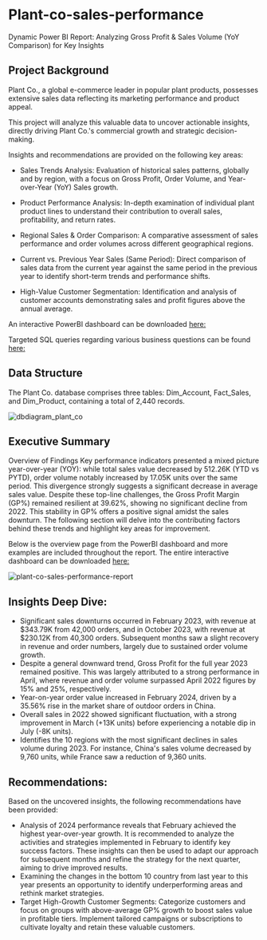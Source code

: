 # Plant-co-sales-performance
Dynamic Power BI Report: Analyzing Gross Profit &amp; Sales Volume (YoY Comparison) for Key Insights

## Project Background
Plant Co., a global e-commerce leader in popular plant products, possesses extensive sales data reflecting its marketing performance and product appeal. 

This project will analyze this valuable data to uncover actionable insights, directly driving Plant Co.'s commercial growth and strategic decision-making.

Insights and recommendations are provided on the following key areas:
- Sales Trends Analysis: Evaluation of historical sales patterns, globally and by region, with a focus on Gross Profit, Order Volume, and Year-over-Year (YoY) Sales growth.

- Product Performance Analysis: In-depth examination of individual plant product lines to understand their contribution to overall sales, profitability, and return rates.

- Regional Sales & Order Comparison: A comparative assessment of sales performance and order volumes across different geographical regions.

- Current vs. Previous Year Sales (Same Period): Direct comparison of sales data from the current year against the same period in the previous year to identify short-term trends and performance shifts.

- High-Value Customer Segmentation: Identification and analysis of customer accounts demonstrating sales and profit figures above the annual average.

An interactive PowerBI dashboard can be downloaded [here:](https://drive.google.com/file/d/1e_dReXU8xwjBwyMYL4ZVTKWQ7aMbFoOc/view?usp=sharing)

Targeted SQL queries regarding various business questions can be found [here:]()

## Data Structure
The Plant Co. database comprises three tables: Dim_Account, Fact_Sales, and Dim_Product, containing a total of 2,440 records.

![dbdiagram_plant_co](https://github.com/user-attachments/assets/187fd67b-bfb0-4dd2-a9cc-0ca3dbbd4faf)

## Executive Summary
Overview of Findings
Key performance indicators presented a mixed picture year-over-year (YOY): while total sales value decreased by 512.26K (YTD vs PYTD), order volume notably increased by 17.05K units over the same period. This divergence strongly suggests a significant decrease in average sales value. Despite these top-line challenges, the Gross Profit Margin (GP%) remained resilient at 39.62%, showing no significant decline from 2022. This stability in GP% offers a positive signal amidst the sales downturn. The following section will delve into the contributing factors behind these trends and highlight key areas for improvement.

Below is the overview page from the PowerBI dashboard and more examples are included throughout the report. The entire interactive dashboard can be downloaded [here:](https://drive.google.com/file/d/1e_dReXU8xwjBwyMYL4ZVTKWQ7aMbFoOc/view?usp=sharing)

![plant-co-sales-performance-report](https://github.com/user-attachments/assets/659746c8-d95e-4d16-a08c-9d583fd1eb35)

## Insights Deep Dive:
- Significant sales downturns occurred in February 2023, with revenue at $343.79K from 42,000 orders, and in October 2023, with revenue at $230.12K from 40,300 orders. Subsequent months saw a slight recovery in revenue and order numbers, largely due to sustained order volume growth.
- Despite a general downward trend, Gross Profit for the full year 2023 remained positive. This was largely attributed to a strong performance in April, where revenue and order volume surpassed April 2022 figures by 15% and 25%, respectively.
- Year-on-year order value increased in February 2024, driven by a 35.56% rise in the market share of outdoor orders in China.
- Overall sales in 2022 showed significant fluctuation, with a strong improvement in March (+13K units) before experiencing a notable dip in July (-8K units).
- Identifies the 10 regions with the most significant declines in sales volume during 2023. For instance, China's sales volume decreased by 9,760 units, while France saw a reduction of 9,360 units.

## Recommendations:
Based on the uncovered insights, the following recommendations have been provided:
- Analysis of 2024 performance reveals that February achieved the highest year-over-year growth. It is recommended to analyze the activities and strategies implemented in February to identify key success factors. These insights can then be used to adapt our approach for subsequent months and refine the strategy for the next quarter, aiming to drive improved results.
- Examining the changes in the bottom 10 country from last year to this year presents an opportunity to identify underperforming areas and rethink market strategies.
- Target High-Growth Customer Segments: Categorize customers and focus on groups with above-average GP% growth to boost sales value in profitable tiers. Implement tailored campaigns or subscriptions to cultivate loyalty and retain these valuable customers.











